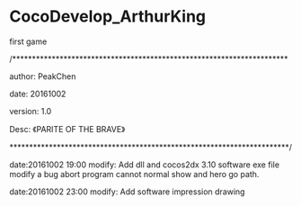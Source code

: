 # CocoDevelop_ArthurKing
first game

/**********************************************************************

author: PeakChen

date: 20161002

version: 1.0

Desc: 《PARITE OF THE BRAVE》

***********************************************************************/


date:20161002 19:00
modify:  Add dll and cocos2dx 3.10 software exe file
         modify a bug abort program cannot normal show and hero go path.
         
 
date:20161002  23:00
modify:  Add software impression drawing 

